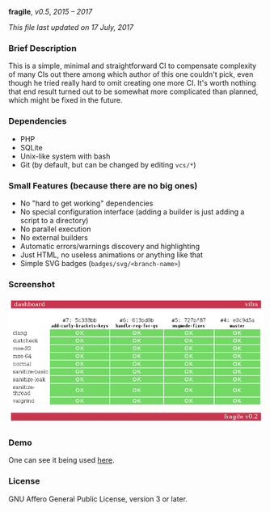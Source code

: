 **fragile**, _v0.5_, _2015 – 2017_

_This file last updated on 17 July, 2017_

### Brief Description ###

This is a simple, minimal and straightforward CI to compensate complexity of
many CIs out there among which author of this one couldn't pick, even though he
tried really hard to omit creating one more CI.  It's worth nothing that end
result turned out to be somewhat more complicated than planned, which might be
fixed in the future.

### Dependencies ###

* PHP
* SQLite
* Unix-like system with bash
* Git (by default, but can be changed by editing `vcs/*`)

### Small Features (because there are no big ones) ###

* No "hard to get working" dependencies
* No special configuration interface (adding a builder is just adding a script
  to a directory)
* No parallel execution
* No external builders
* Automatic errors/warnings discovery and highlighting
* Just HTML, no useless animations or anything like that
* Simple SVG badges (`badges/svg/<branch-name>`)

### Screenshot ###

![Dashboard](other/fragile.png)

### Demo ###

One can see it being used [here](http://ci.vifm.info/).

### License ###

GNU Affero General Public License, version 3 or later.
